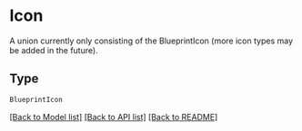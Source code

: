 # Icon

A union currently only consisting of the BlueprintIcon (more icon types may be added in the future).

## Type
```python
BlueprintIcon
```


[[Back to Model list]](../../README.md#models-v1-link) [[Back to API list]](../../README.md#documentation-for-api-endpoints) [[Back to README]](../../README.md)

